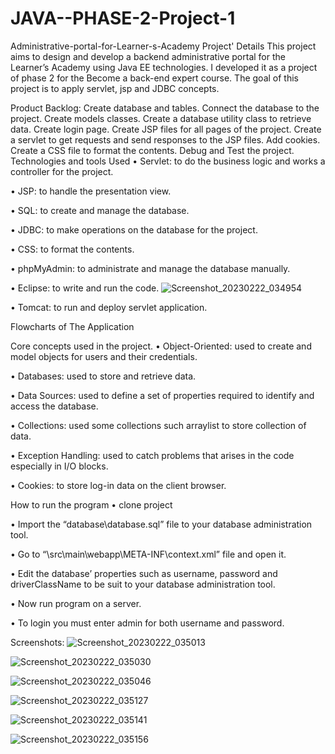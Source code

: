 # JAVA--PHASE-2-Project-1
Administrative-portal-for-Learner-s-Academy
Project' Details
This project aims to design and develop a backend administrative portal for the Learner’s Academy using Java EE technologies. I developed it as a project of phase 2 for the Become a back-end expert course. The goal of this project is to apply servlet, jsp and JDBC concepts.

Product Backlog:
Create database and tables.
Connect the database to the project.
Create models classes.
Create a database utility class to retrieve data.
Create login page.
Create JSP files for all pages of the project.
Create a servlet to get requests and send responses to the JSP files.
Add cookies.
Create a CSS file to format the contents.
Debug and Test the project.
Technologies and tools Used
• Servlet: to do the business logic and works a controller for the project.

• JSP: to handle the presentation view.

• SQL: to create and manage the database.

• JDBC: to make operations on the database for the project.

• CSS: to format the contents.

• phpMyAdmin: to administrate and manage the database manually.

• Eclipse: to write and run the code.
![Screenshot_20230222_034954](https://user-images.githubusercontent.com/97322025/220705682-d0ca3d0d-397d-48b5-a32d-0ff5acbb76b2.png)

• Tomcat: to run and deploy servlet application.

Flowcharts of The Application


Core concepts used in the project.
• Object-Oriented: used to create and model objects for users and their credentials.

• Databases: used to store and retrieve data.

• Data Sources: used to define a set of properties required to identify and access the database.

• Collections: used some collections such arraylist to store collection of data.

• Exception Handling: used to catch problems that arises in the code especially in I/O blocks.

• Cookies: to store log-in data on the client browser.

How to run the program
• clone project

• Import the “database\database.sql” file to your database administration tool.

• Go to “\src\main\webapp\META-INF\context.xml” file and open it.

• Edit the database’ properties such as username, password and driverClassName to be suit to your database administration tool.

• Now run program on a server.

• To login you must enter admin for both username and password.

Screenshots:
![Screenshot_20230222_035013](https://user-images.githubusercontent.com/97322025/220705827-f357c093-bd4a-480c-8796-337090093702.png)

![Screenshot_20230222_035030](https://user-images.githubusercontent.com/97322025/220705904-e8f7d67b-1cbc-4b84-b47d-3d0818b0526e.png)

![Screenshot_20230222_035046](https://user-images.githubusercontent.com/97322025/220705988-03ba3def-01a6-4b1f-913e-178d5edc61a6.png)

![Screenshot_20230222_035127](https://user-images.githubusercontent.com/97322025/220706084-a5f473f4-daeb-45a7-bae2-ac36169af099.png)

![Screenshot_20230222_035141](https://user-images.githubusercontent.com/97322025/220706173-4f9b4622-d7c9-4d7b-bd86-9cc263890076.png)

![Screenshot_20230222_035156](https://user-images.githubusercontent.com/97322025/220706253-ffb545bb-e406-48b2-bc77-06c0c0a5f446.png)
